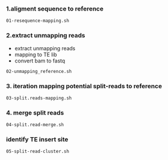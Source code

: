 <!--
 * @Descripttion: 
 * @version: 
 * @Author: zpliu
 * @Date: 2023-03-01 18:29:09
 * @LastEditors: zpliu
 * @LastEditTime: 2023-03-01 18:30:40
 * @@param: 
-->

### 1.aligment sequence to reference

`01-resequence-mapping.sh` 

### 2.extract unmapping reads 

+ extract unmapping reads
+ mapping to TE lib
+ convert bam to fastq

`02-unmapping_reference.sh` 

### 3. iteration mapping potential split-reads to reference 

`03-split.reads-mapping.sh` 

### 4. merge split reads

`04-split.read-merge.sh` 

### identify TE insert site

`05-split-read-cluster.sh` 